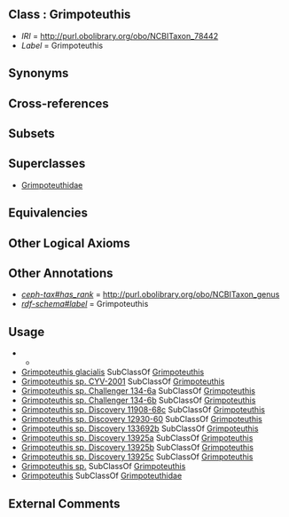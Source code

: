
## Class : Grimpoteuthis

 * *IRI* = http://purl.obolibrary.org/obo/NCBITaxon_78442
 * *Label* = Grimpoteuthis

## Synonyms


## Cross-references


## Subsets


## Superclasses

 * [Grimpoteuthidae](../../NCBITaxon/53/NCBITaxon_215453.md)

## Equivalencies


## Other Logical Axioms


## Other Annotations

 * *[ceph-tax#has_rank](../../ceph-tax#has/nk/ceph-tax#has_rank.md)* = http://purl.obolibrary.org/obo/NCBITaxon_genus
 * *[rdf-schema#label](../../el/rdf-schema#label.md)* = Grimpoteuthis

## Usage

 * -
 * [Grimpoteuthis glacialis](../../NCBITaxon/44/NCBITaxon_168644.md) SubClassOf [Grimpoteuthis](../../NCBITaxon/42/NCBITaxon_78442.md)
 * [Grimpoteuthis sp. CYV-2001](../../NCBITaxon/45/NCBITaxon_168645.md) SubClassOf [Grimpoteuthis](../../NCBITaxon/42/NCBITaxon_78442.md)
 * [Grimpoteuthis sp. Challenger 134-6a](../../NCBITaxon/75/NCBITaxon_202575.md) SubClassOf [Grimpoteuthis](../../NCBITaxon/42/NCBITaxon_78442.md)
 * [Grimpoteuthis sp. Challenger 134-6b](../../NCBITaxon/74/NCBITaxon_202574.md) SubClassOf [Grimpoteuthis](../../NCBITaxon/42/NCBITaxon_78442.md)
 * [Grimpoteuthis sp. Discovery 11908-68c](../../NCBITaxon/77/NCBITaxon_202577.md) SubClassOf [Grimpoteuthis](../../NCBITaxon/42/NCBITaxon_78442.md)
 * [Grimpoteuthis sp. Discovery 12930-60](../../NCBITaxon/76/NCBITaxon_202576.md) SubClassOf [Grimpoteuthis](../../NCBITaxon/42/NCBITaxon_78442.md)
 * [Grimpoteuthis sp. Discovery 133692b](../../NCBITaxon/72/NCBITaxon_202572.md) SubClassOf [Grimpoteuthis](../../NCBITaxon/42/NCBITaxon_78442.md)
 * [Grimpoteuthis sp. Discovery 13925a](../../NCBITaxon/31/NCBITaxon_202431.md) SubClassOf [Grimpoteuthis](../../NCBITaxon/42/NCBITaxon_78442.md)
 * [Grimpoteuthis sp. Discovery 13925b](../../NCBITaxon/71/NCBITaxon_202571.md) SubClassOf [Grimpoteuthis](../../NCBITaxon/42/NCBITaxon_78442.md)
 * [Grimpoteuthis sp. Discovery 13925c](../../NCBITaxon/73/NCBITaxon_202573.md) SubClassOf [Grimpoteuthis](../../NCBITaxon/42/NCBITaxon_78442.md)
 * [Grimpoteuthis sp.](../../NCBITaxon/43/NCBITaxon_78443.md) SubClassOf [Grimpoteuthis](../../NCBITaxon/42/NCBITaxon_78442.md)
 * [Grimpoteuthis](../../NCBITaxon/42/NCBITaxon_78442.md) SubClassOf [Grimpoteuthidae](../../NCBITaxon/53/NCBITaxon_215453.md)

## External Comments

